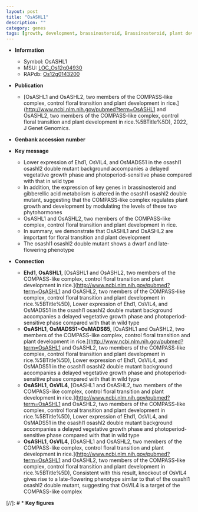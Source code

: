 ```yaml
---
layout: post
title: "OsASHL1"
description: ""
category: genes
tags: [growth, development, brassinosteroid, Brassinosteroid, plant development, vegetative, floral, plant growth, dwarf]
---
```


* **Information**  
    + Symbol: OsASHL1  
    + MSU: [LOC_Os12g04930](http://rice.uga.edu/cgi-bin/ORF_infopage.cgi?orf=LOC_Os12g04930)  
    + RAPdb: [Os12g0143200](https://rapdb.dna.affrc.go.jp/locus/?name=Os12g0143200)  

* **Publication**  
    + [OsASHL1 and OsASHL2, two members of the COMPASS-like complex, control floral transition and plant development in rice.](http://www.ncbi.nlm.nih.gov/pubmed?term=OsASHL1 and OsASHL2, two members of the COMPASS-like complex, control floral transition and plant development in rice.%5BTitle%5D), 2022, J Genet Genomics.

* **Genbank accession number**  

* **Key message**  
    + Lower expression of Ehd1, OsVIL4, and OsMADS51 in the osashl1 osashl2 double mutant background accompanies a delayed vegetative growth phase and photoperiod-sensitive phase compared with that in wild type
    + In addition, the expression of key genes in brassinosteroid and gibberellic acid metabolism is altered in the osashl1 osashl2 double mutant, suggesting that the COMPASS-like complex regulates plant growth and development by modulating the levels of these two phytohormones
    + OsASHL1 and OsASHL2, two members of the COMPASS-like complex, control floral transition and plant development in rice.
    + In summary, we demonstrate that OsASHL1 and OsASHL2 are important for floral transition and plant development
    + The osashl1 osashl2 double mutant shows a dwarf and late-flowering phenotype

* **Connection**  
    + __Ehd1__, __OsASHL1__, [OsASHL1 and OsASHL2, two members of the COMPASS-like complex, control floral transition and plant development in rice.](http://www.ncbi.nlm.nih.gov/pubmed?term=OsASHL1 and OsASHL2, two members of the COMPASS-like complex, control floral transition and plant development in rice.%5BTitle%5D),  Lower expression of Ehd1, OsVIL4, and OsMADS51 in the osashl1 osashl2 double mutant background accompanies a delayed vegetative growth phase and photoperiod-sensitive phase compared with that in wild type
    + __OsASHL1__, __OsMADS51~OsMADS65__, [OsASHL1 and OsASHL2, two members of the COMPASS-like complex, control floral transition and plant development in rice.](http://www.ncbi.nlm.nih.gov/pubmed?term=OsASHL1 and OsASHL2, two members of the COMPASS-like complex, control floral transition and plant development in rice.%5BTitle%5D),  Lower expression of Ehd1, OsVIL4, and OsMADS51 in the osashl1 osashl2 double mutant background accompanies a delayed vegetative growth phase and photoperiod-sensitive phase compared with that in wild type
    + __OsASHL1__, __OsVIL4__, [OsASHL1 and OsASHL2, two members of the COMPASS-like complex, control floral transition and plant development in rice.](http://www.ncbi.nlm.nih.gov/pubmed?term=OsASHL1 and OsASHL2, two members of the COMPASS-like complex, control floral transition and plant development in rice.%5BTitle%5D),  Lower expression of Ehd1, OsVIL4, and OsMADS51 in the osashl1 osashl2 double mutant background accompanies a delayed vegetative growth phase and photoperiod-sensitive phase compared with that in wild type
    + __OsASHL1__, __OsVIL4__, [OsASHL1 and OsASHL2, two members of the COMPASS-like complex, control floral transition and plant development in rice.](http://www.ncbi.nlm.nih.gov/pubmed?term=OsASHL1 and OsASHL2, two members of the COMPASS-like complex, control floral transition and plant development in rice.%5BTitle%5D),  Consistent with this result, knockout of OsVIL4 gives rise to a late-flowering phenotype similar to that of the osashl1 osashl2 double mutant, suggesting that OsVIL4 is a target of the COMPASS-like complex

[//]: # * **Key figures**  



